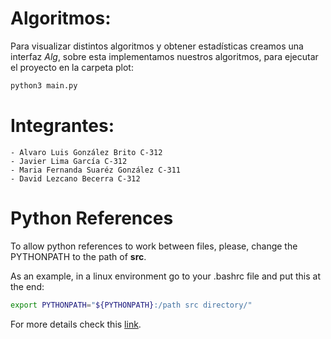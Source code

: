 # Algoritmos:

Para visualizar distintos algoritmos y obtener estadísticas creamos una interfaz *Alg*, sobre esta implementamos nuestros algoritmos, para ejecutar el proyecto en la carpeta plot: 

```bash
python3 main.py
```

# Integrantes:
    - Alvaro Luis González Brito C-312
    - Javier Lima García C-312
    - Maria Fernanda Suaréz González C-311
    - David Lezcano Becerra C-312

# Python References

To allow python references to work between files, please, change the PYTHONPATH to the path of **src**.

As an example, in a linux environment go to your .bashrc file and put this at the end:

```bash
export PYTHONPATH="${PYTHONPATH}:/path src directory/"
```

For more details check this [link](https://www.geeksforgeeks.org/python-import-module-from-different-directory/).